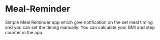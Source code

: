 # Meal-Reminder
Simple Meal Reminder app which give notification on the set meal timing and you can set the timing manually.
You can calculate your BMI and step counter in the app 
